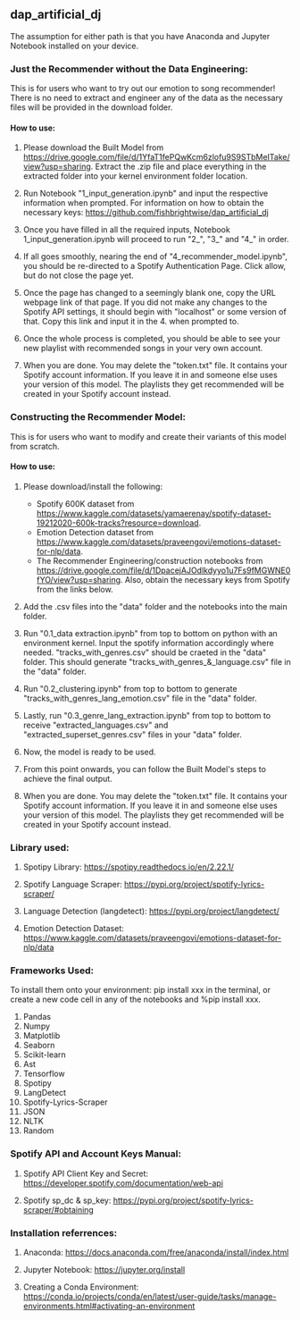 ## dap_artificial_dj
The assumption for either path is that you have Anaconda and Jupyter Notebook installed on your device.

### Just the Recommender without the Data Engineering:
This is for users who want to try out our emotion to song recommender!
There is no need to extract and engineer any of the data as the necessary files will be provided in the download folder.

#### How to use:
1. Please download the Built Model from https://drive.google.com/file/d/1YfaT1fePQwKcm6zlofu9S9STbMeITake/view?usp=sharing. Extract the .zip file and place everything in the extracted folder into your kernel environment folder location.

2. Run Notebook "1_input_generation.ipynb" and input the respective information when prompted. For information on how to obtain the necessary keys: https://github.com/fishbrightwise/dap_artificial_dj

3. Once you have filled in all the required inputs, Notebook 1_input_generation.ipynb will proceed to run "2_", "3_" and "4_" in order.

4. If all goes smoothly, nearing the end of "4_recommender_model.ipynb", you should be re-directed to a Spotify Authentication Page. Click allow, but do not close the page yet.

5. Once the page has changed to a seemingly blank one, copy the URL webpage link of that page. If you did not make any changes to the Spotify API settings, it should begin with "localhost" or some version of that. Copy this link and input it in the 4. when prompted to.

6. Once the whole process is completed, you should be able to see your new playlist with recommended songs in your very own account.

7. When you are done. You may delete the "token.txt" file. It contains your Spotify account information. If you leave it in and someone else uses your version of this model. The playlists they get recommended will be created in your Spotify account instead.

### Constructing the Recommender Model:
This is for users who want to modify and create their variants of this model from scratch.

#### How to use:
1. Please download/install the following:
    - Spotify 600K dataset from https://www.kaggle.com/datasets/yamaerenay/spotify-dataset-19212020-600k-tracks?resource=download.
    - Emotion Detection dataset from https://www.kaggle.com/datasets/praveengovi/emotions-dataset-for-nlp/data.
    - The Recommender Engineering/construction notebooks from https://drive.google.com/file/d/1DpacejAJOdlkdyyo1u7Fs9fMGWNE0fYO/view?usp=sharing.
    Also, obtain the necessary keys from Spotify from the links below.

2. Add the .csv files into the "data" folder and the notebooks into the main folder.

3. Run "0.1_data extraction.ipynb" from top to bottom on python with an environment kernel. Input the spotify information accordingly where needed. "tracks_with_genres.csv" should be craeted in the "data" folder. This should generate "tracks_with_genres_&_language.csv" file in the "data" folder.

4. Run "0.2_clustering.ipynb" from top to bottom to generate "tracks_with_genres_lang_emotion.csv" file in the "data" folder.

5. Lastly, run "0.3_genre_lang_extraction.ipynb" from top to bottom to receive "extracted_languages.csv" and "extracted_superset_genres.csv" files in your "data" folder.

6. Now, the model is ready to be used.

7. From this point onwards, you can follow the Built Model's steps to achieve the final output.

8. When you are done. You may delete the "token.txt" file. It contains your Spotify account information. If you leave it in and someone else uses your version of this model. The playlists they get recommended will be created in your Spotify account instead.

### Library used:
1. Spotipy Library: https://spotipy.readthedocs.io/en/2.22.1/

2. Spotify Language Scraper: https://pypi.org/project/spotify-lyrics-scraper/

3. Language Detection (langdetect): https://pypi.org/project/langdetect/

4. Emotion Detection Dataset: https://www.kaggle.com/datasets/praveengovi/emotions-dataset-for-nlp/data

### Frameworks Used:
To install them onto your environment: pip install xxx in the terminal, or create a new code cell in any of the notebooks and %pip install xxx.
1. Pandas
2. Numpy
3. Matplotlib
4. Seaborn
5. Scikit-learn
6. Ast
7. Tensorflow
8. Spotipy
9. LangDetect
10. Spotify-Lyrics-Scraper
11. JSON
12. NLTK
13. Random

### Spotify API and Account Keys Manual:
1. Spotify API Client Key and Secret: https://developer.spotify.com/documentation/web-api

2. Spotify sp_dc & sp_key: https://pypi.org/project/spotify-lyrics-scraper/#obtaining

### Installation referrences:
1. Anaconda: https://docs.anaconda.com/free/anaconda/install/index.html

2. Jupyter Notebook: https://jupyter.org/install

3. Creating a Conda Environment: https://conda.io/projects/conda/en/latest/user-guide/tasks/manage-environments.html#activating-an-environment
